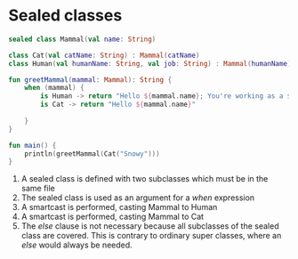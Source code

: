 # Sealed classes

<div class="language-kotlin" theme="idea">

```kotlin
sealed class Mammal(val name: String)                                                   // 1

class Cat(val catName: String) : Mammal(catName)
class Human(val humanName: String, val job: String) : Mammal(humanName)

fun greetMammal(mammal: Mammal): String {
    when (mammal) {                                                                     // 2
        is Human -> return "Hello ${mammal.name}; You're working as a ${mammal.job}"    // 3
        is Cat -> return "Hello ${mammal.name}"                                         // 4
                                                                                        // 5
    }
}

fun main() {
    println(greetMammal(Cat("Snowy")))
}
```

</div>


1. A sealed class is defined with two subclasses which must be in the same file
2. The sealed class is used as an argument for a *when* expression 
3. A smartcast is performed, casting Mammal to Human
4. A smartcast is performed, casting Mammal to Cat
5. The *else* clause is not necessary because all subclasses of the sealed class are covered.
This is contrary to ordinary super classes, where an *else* would always be needed.


